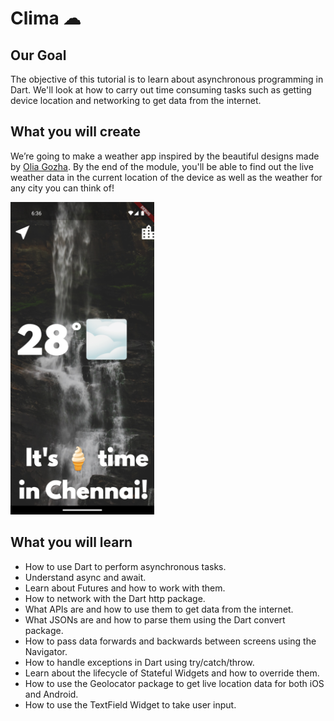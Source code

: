 # Clima ☁

## Our Goal

The objective of this tutorial is to learn about asynchronous programming in Dart. We'll look at how to carry out time consuming tasks such as getting device location and networking to get data from the internet.


## What you will create

We’re going to make a weather app inspired by the beautiful designs made by [Olia Gozha](https://dribbble.com/shots/4663154-). By the end of the module, you'll be able to find out the live weather data in the current location of the device as well as the weather for any city you can think of!

<img src="./documentation/pics/screenshot_1.png" height="500px"/>

## What you will learn

- How to use Dart to perform asynchronous tasks.
- Understand async and await.
- Learn about Futures and how to work with them.
- How to network with the Dart http package.
- What APIs are and how to use them to get data from the internet.
- What JSONs are and how to parse them using the Dart convert package.
- How to pass data forwards and backwards between screens using the Navigator.
- How to handle exceptions in Dart using try/catch/throw.
- Learn about the lifecycle of Stateful Widgets and how to override them.
- How to use the Geolocator package to get live location data for both iOS and Android.
- How to use the TextField Widget to take user input.
